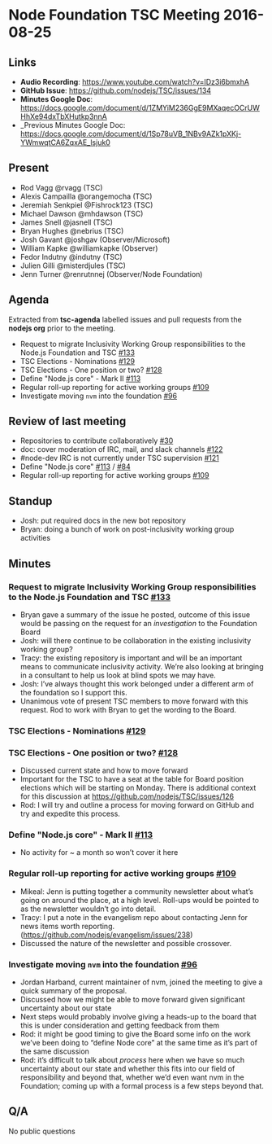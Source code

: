 # Node Foundation TSC Meeting 2016-08-25

## Links

* **Audio Recording**: <https://www.youtube.com/watch?v=IDz3i6bmxhA>
* **GitHub Issue**: <https://github.com/nodejs/TSC/issues/134>
* **Minutes Google Doc**: <https://docs.google.com/document/d/1ZMYiM236GgE9MXaqecOCrUWHhXe94dxTbXHutkp3nnA>
* _Previous Minutes Google Doc: <https://docs.google.com/document/d/1Sp78uVB_1NBv9AZk1pXKj-YWmwqtCA6ZqxAE_lsjuk0>

## Present

* Rod Vagg @rvagg (TSC)
* Alexis Campailla @orangemocha (TSC)
* Jeremiah Senkpiel @Fishrock123 (TSC)
* Michael Dawson @mhdawson (TSC)
* James Snell @jasnell (TSC)
* Bryan Hughes @nebrius (TSC)
* Josh Gavant @joshgav (Observer/Microsoft)
* William Kapke @williamkapke (Observer)
* Fedor Indutny @indutny (TSC)
* Julien Gilli @misterdjules (TSC)
* Jenn Turner @renrutnnej (Observer/Node Foundation)

## Agenda

Extracted from **tsc-agenda** labelled issues and pull requests from the **nodejs org** prior to the meeting.

* Request to migrate Inclusivity Working Group responsibilities to the Node.js Foundation and TSC [#133](https://github.com/nodejs/TSC/issues/133)
* TSC Elections - Nominations [#129](https://github.com/nodejs/TSC/issues/129)
* TSC Elections - One position or two? [#128](https://github.com/nodejs/TSC/issues/128)
* Define "Node.js core" - Mark II [#113](https://github.com/nodejs/TSC/issues/113)
* Regular roll-up reporting for active working groups [#109](https://github.com/nodejs/TSC/issues/109)
* Investigate moving `nvm` into the foundation [#96](https://github.com/nodejs/TSC/issues/96)

## Review of last meeting

* Repositories to contribute collaboratively [#30](https://github.com/nodejs/post-mortem/issues/30)
* doc: cover moderation of IRC, mail, and slack channels [#122](https://github.com/nodejs/TSC/pull/122)
* #node-dev IRC is not currently under TSC supervision [#121](https://github.com/nodejs/TSC/issues/121)
* Define "Node.js core" [#113](https://github.com/nodejs/TSC/issues/113) / [#84](https://github.com/nodejs/TSC/issues/84)
* Regular roll-up reporting for active working groups [#109](https://github.com/nodejs/TSC/issues/109)

## Standup

* Josh: put required docs in the new bot repository
* Bryan: doing a bunch of work on post-inclusivity working group activities

## Minutes

### Request to migrate Inclusivity Working Group responsibilities to the Node.js Foundation and TSC [#133](https://github.com/nodejs/TSC/issues/133)

* Bryan gave a summary of the issue he posted, outcome of this issue would be passing on the request for an _investigation_ to the Foundation Board
* Josh: will there continue to be collaboration in the existing inclusivity working group?
* Tracy: the existing repository is important and will be an important means to communicate inclusivity activity. We’re also looking at bringing in a consultant to help us look at blind spots we may have.
* Josh: I’ve always thought this work belonged under a different arm of the foundation so I support this.
* Unanimous vote of present TSC members to move forward with this request. Rod to work with Bryan to get the wording to the Board.

### TSC Elections - Nominations [#129](https://github.com/nodejs/TSC/issues/129)

### TSC Elections - One position or two? [#128](https://github.com/nodejs/TSC/issues/128)

* Discussed current state and how to move forward
* Important for the TSC to have a seat at the table for Board position elections which will be starting on Monday. There is additional context for this discussion at <https://github.com/nodejs/TSC/issues/126>
* Rod: I will try and outline a process for moving forward on GitHub and try and expedite this process.

### Define "Node.js core" - Mark II [#113](https://github.com/nodejs/TSC/issues/113)

* No activity for ~ a month so won’t cover it here

### Regular roll-up reporting for active working groups [#109](https://github.com/nodejs/TSC/issues/109)

* Mikeal: Jenn is putting together a community newsletter about what’s going on around the place, at a high level. Roll-ups would be pointed to as the newsletter wouldn’t go into detail.
* Tracy: I put a note in the evangelism repo about contacting Jenn for news items worth reporting. (<https://github.com/nodejs/evangelism/issues/238>)
* Discussed the nature of the newsletter and possible crossover.

### Investigate moving `nvm` into the foundation [#96](https://github.com/nodejs/TSC/issues/96)

* Jordan Harband, current maintainer of nvm, joined the meeting to give a quick summary of the proposal.
* Discussed how we might be able to move forward given significant uncertainty about our state
* Next steps would probably involve giving a heads-up to the board that this is under consideration and getting feedback from them
* Rod: it might be good timing to give the Board some info on the work we’ve been doing to “define Node core” at the same time as it’s part of the same discussion
* Rod: it’s difficult to talk about _process_ here when we have so much uncertainty about our state and whether this fits into our field of responsibility and beyond that, whether we’d even want nvm in the Foundation; coming up with a formal process is a few steps beyond that.

## Q/A

No public questions
